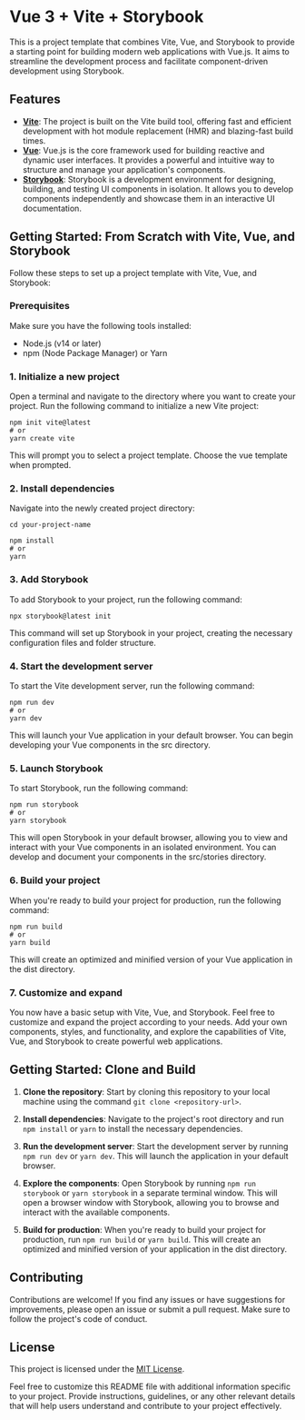 # Vue 3 + Vite + Storybook

This is a project template that combines Vite, Vue, and Storybook to provide a starting point for building modern web applications with Vue.js. It aims to streamline the development process and facilitate component-driven development using Storybook.

## Features

- [**Vite**](https://vitejs.dev/): The project is built on the Vite build tool, offering fast and efficient development with hot module replacement (HMR) and blazing-fast build times.
- [**Vue**](https://vuejs.org/): Vue.js is the core framework used for building reactive and dynamic user interfaces. It provides a powerful and intuitive way to structure and manage your application's components.
- [**Storybook**](https://storybook.js.org/): Storybook is a development environment for designing, building, and testing UI components in isolation. It allows you to develop components independently and showcase them in an interactive UI documentation.

## Getting Started: From Scratch with Vite, Vue, and Storybook

Follow these steps to set up a project template with Vite, Vue, and Storybook:

### Prerequisites

Make sure you have the following tools installed:
- Node.js (v14 or later)
- npm (Node Package Manager) or Yarn

### 1. Initialize a new project

Open a terminal and navigate to the directory where you want to create your project. Run the following command to initialize a new Vite project:
```shell
npm init vite@latest
# or
yarn create vite
```
This will prompt you to select a project template. Choose the vue template when prompted.

### 2. Install dependencies

Navigate into the newly created project directory:
```shell
cd your-project-name
```
```shell
npm install
# or
yarn
```

### 3. Add Storybook

To add Storybook to your project, run the following command:
```shell
npx storybook@latest init
```
This command will set up Storybook in your project, creating the necessary configuration files and folder structure.

### 4. Start the development server

To start the Vite development server, run the following command:
```shell
npm run dev
# or
yarn dev
```
This will launch your Vue application in your default browser. You can begin developing your Vue components in the src directory.

###  5. Launch Storybook

To start Storybook, run the following command:
```shell
npm run storybook
# or
yarn storybook
```
This will open Storybook in your default browser, allowing you to view and interact with your Vue components in an isolated environment. You can develop and document your components in the src/stories directory.

### 6. Build your project

When you're ready to build your project for production, run the following command:
```shell
npm run build
# or
yarn build
```
This will create an optimized and minified version of your Vue application in the dist directory.

### 7. Customize and expand

You now have a basic setup with Vite, Vue, and Storybook. Feel free to customize and expand the project according to your needs. Add your own components, styles, and functionality, and explore the capabilities of Vite, Vue, and Storybook to create powerful web applications.


## Getting Started: Clone and Build

1. **Clone the repository**: Start by cloning this repository to your local machine using the command `git clone <repository-url>`.

2. **Install dependencies**: Navigate to the project's root directory and run `npm install` or `yarn` to install the necessary dependencies.

3. **Run the development server**: Start the development server by running `npm run dev` or `yarn dev`. This will launch the application in your default browser.

4. **Explore the components**: Open Storybook by running `npm run storybook` or `yarn storybook` in a separate terminal window. This will open a browser window with Storybook, allowing you to browse and interact with the available components.

5. **Build for production**: When you're ready to build your project for production, run `npm run build` or `yarn build`. This will create an optimized and minified version of your application in the dist directory.

## Contributing

Contributions are welcome! If you find any issues or have suggestions for improvements, please open an issue or submit a pull request. Make sure to follow the project's code of conduct.

## License

This project is licensed under the [MIT License](LICENSE).

Feel free to customize this README file with additional information specific to your project. Provide instructions, guidelines, or any other relevant details that will help users understand and contribute to your project effectively.